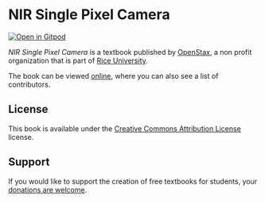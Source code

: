 # NIR Single Pixel Camera

[![Open in Gitpod](https://gitpod.io/button/open-in-gitpod.svg)](https://gitpod.io/from-referrer/)

_NIR Single Pixel Camera_ is a textbook published by [OpenStax](https://openstax.org/), a non profit organization that is part of [Rice University](https://www.rice.edu/).

The book can be viewed [online](https://github.com/cnx-user-books/cnxbook-nir-single-pixel-camera/releases/latest), where you can also see a list of contributors.

## License
This book is available under the [Creative Commons Attribution License](./LICENSE) license.

## Support
If you would like to support the creation of free textbooks for students, your [donations are welcome](https://riceconnect.rice.edu/donation/support-openstax-banner).
